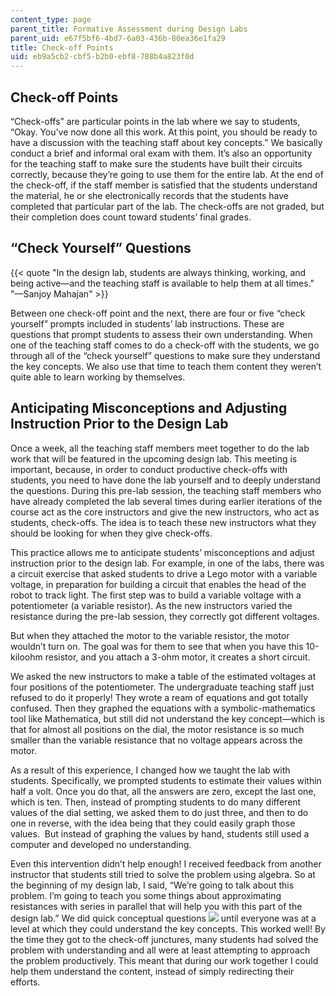 ```yaml
---
content_type: page
parent_title: Formative Assessment during Design Labs
parent_uid: e67f5bf6-4bd7-6a03-436b-80ea36e1fa29
title: Check-off Points
uid: eb9a5cb2-cbf5-b2b0-ebf8-788b4a823f0d
---
```


Check-off Points
----------------

“Check-offs” are particular points in the lab where we say to students, “Okay. You’ve now done all this work. At this point, you should be ready to have a discussion with the teaching staff about key concepts.” We basically conduct a brief and informal oral exam with them. It’s also an opportunity for the teaching staff to make sure the students have built their circuits correctly, because they’re going to use them for the entire lab. At the end of the check-off, if the staff member is satisfied that the students understand the material, he or she electronically records that the students have completed that particular part of the lab. The check-offs are not graded, but their completion does count toward students’ final grades.

“Check Yourself” Questions
--------------------------

{{< quote "In the design lab, students are always thinking, working, and being active—and the teaching staff is available to help them at all times." "—Sanjoy Mahajan" >}}

Between one check-off point and the next, there are four or five “check yourself” prompts included in students’ lab instructions. These are questions that prompt students to assess their own understanding. When one of the teaching staff comes to do a check-off with the students, we go through all of the “check yourself” questions to make sure they understand the key concepts. We also use that time to teach them content they weren’t quite able to learn working by themselves.

Anticipating Misconceptions and Adjusting Instruction Prior to the Design Lab
-----------------------------------------------------------------------------

Once a week, all the teaching staff members meet together to do the lab work that will be featured in the upcoming design lab. This meeting is important, because, in order to conduct productive check-offs with students, you need to have done the lab yourself and to deeply understand the questions. During this pre-lab session, the teaching staff members who have already completed the lab several times during earlier iterations of the course act as the core instructors and give the new instructors, who act as students, check-offs. The idea is to teach these new instructors what they should be looking for when they give check-offs.

This practice allows me to anticipate students’ misconceptions and adjust instruction prior to the design lab. For example, in one of the labs, there was a circuit exercise that asked students to drive a Lego motor with a variable voltage, in preparation for building a circuit that enables the head of the robot to track light. The first step was to build a variable voltage with a potentiometer (a variable resistor). As the new instructors varied the resistance during the pre-lab session, they correctly got different voltages. 

But when they attached the motor to the variable resistor, the motor wouldn’t turn on. The goal was for them to see that when you have this 10-kiloohm resistor, and you attach a 3-ohm motor, it creates a short circuit.

We asked the new instructors to make a table of the estimated voltages at four positions of the potentiometer. The undergraduate teaching staff just refused to do it properly! They wrote a ream of equations and got totally confused. Then they graphed the equations with a symbolic-mathematics tool like Mathematica, but still did not understand the key concept—which is that for almost all positions on the dial, the motor resistance is so much smaller than the variable resistance that no voltage appears across the motor.

As a result of this experience, I changed how we taught the lab with students. Specifically, we prompted students to estimate their values within half a volt. Once you do that, all the answers are zero, except the last one, which is ten. Then, instead of prompting students to do many different values of the dial setting, we asked them to do just three, and then to do one in reverse, with the idea being that they could easily graph those values.  But instead of graphing the values by hand, students still used a computer and developed no understanding.

Even this intervention didn’t help enough! I received feedback from another instructor that students still tried to solve the problem using algebra. So at the beginning of my design lab, I said, “We’re going to talk about this problem. I’m going to teach you some things about approximating resistances with series in parallel that will help you with this part of the design lab.” We did quick conceptual questions ![](/images/educator/icon-question-conq.png) until everyone was at a level at which they could understand the key concepts. This worked well! By the time they got to the check-off junctures, many students had solved the problem with understanding and all were at least attempting to approach the problem productively. This meant that during our work together I could help them understand the content, instead of simply redirecting their efforts.